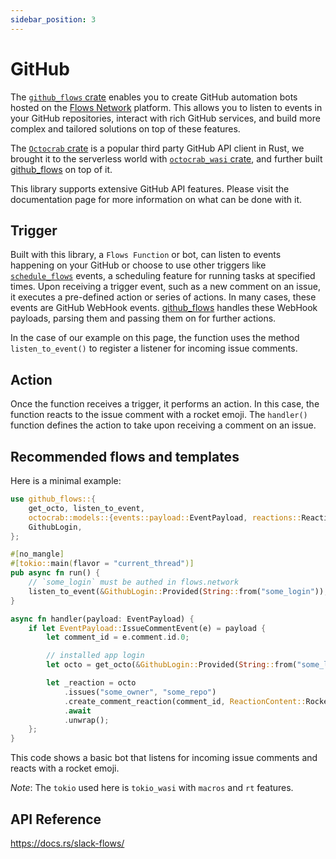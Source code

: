 ```yaml
---
sidebar_position: 3
---
```

# GitHub 

The [`github_flows` crate](https://docs.rs/github_flows) enables you to create GitHub automation bots hosted on the [Flows Network](https://flows.network/) platform. This allows you to listen to events in your GitHub repositories, interact with rich GitHub services, and build more complex and tailored solutions on top of these features.

The [`Octocrab` crate](https://docs.rs/octocrab) is a popular third party GitHub API client in Rust, we brought it to the serverless world with [`octocrab_wasi` crate](https://docs.rs/octocrab_wasi), and further built [github_flows](https://docs.rs/github_flows) on top of it.

This library supports extensive GitHub API features. Please visit the documentation page for more information on what can be done with it.


## Trigger

Built with this library, a `Flows Function` or bot, can listen to events happening on your GitHub or choose to use other triggers like [`schedule_flows`](https://docs.rs/schedule_flows) events, a scheduling feature for running tasks at specified times. Upon receiving a trigger event, such as a new comment on an issue, it executes a pre-defined action or series of actions. In many cases, these events are GitHub WebHook events. [github_flows](https://docs.rs/github_flows) handles these WebHook payloads, parsing them and passing them on for further actions.

In the case of our example on this page, the function uses the method `listen_to_event()` to register a listener for incoming issue comments.


## Action

Once the function receives a trigger, it performs an action. In this case, the function reacts to the issue comment with a rocket emoji. The `handler()` function defines the action to take upon receiving a comment on an issue.


## Recommended flows and templates

Here is a minimal example:

```rust
use github_flows::{
    get_octo, listen_to_event,
    octocrab::models::{events::payload::EventPayload, reactions::ReactionContent},
    GithubLogin,
};

#[no_mangle]
#[tokio::main(flavor = "current_thread")]
pub async fn run() {
    // `some_login` must be authed in flows.network
    listen_to_event(&GithubLogin::Provided(String::from("some_login")), "some_owner", "some_repo", vec!["issue_comment"], handler).await;
}

async fn handler(payload: EventPayload) {
    if let EventPayload::IssueCommentEvent(e) = payload {
        let comment_id = e.comment.id.0;

        // installed app login
        let octo = get_octo(&GithubLogin::Provided(String::from("some_login")));

        let _reaction = octo
            .issues("some_owner", "some_repo")
            .create_comment_reaction(comment_id, ReactionContent::Rocket)
            .await
            .unwrap();
    };
}
```


This code shows a basic bot that listens for incoming issue comments and reacts with a rocket emoji.

*Note*: The `tokio` used here is `tokio_wasi` with `macros` and `rt` features.

## API Reference

https://docs.rs/slack-flows/